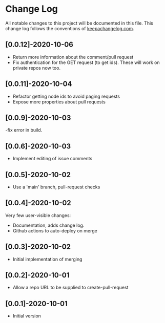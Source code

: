# Change Log
All notable changes to this project will be documented in this file. This change log follows the conventions of [keepachangelog.com](http://keepachangelog.com/).

## [0.0.12]-2020-10-06
- Return more information about the comment/pull request
- Fix authentication for the GET request (to get ids).
  These will work on private repos now too.

## [0.0.11]-2020-10-04
- Refactor getting node ids to avoid paging requests
- Expose more properties about pull requests

## [0.0.9]-2020-10-03
-fix error in build.

## [0.0.6]-2020-10-03
- Implement editing of issue comments

## [0.0.5]-2020-10-02
- Use a 'main' branch, pull-request checks

## [0.0.4]-2020-10-02
Very few user-visible changes:
- Documentation, adds change log.
- Github actions to auto-deploy on merge

## [0.0.3]-2020-10-02
- Initial implementation of merging

## [0.0.2]-2020-10-01
- Allow a repo URL to be supplied to create-pull-request

## [0.0.1]-2020-10-01
- Initial version

